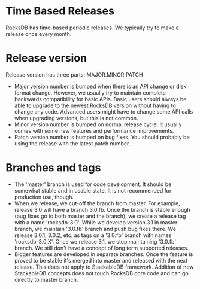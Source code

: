 # Time Based Releases

RocksDB has time-based periodic releases. We typically try to make a release once every month.

# Release version

Release version has three parts: MAJOR.MINOR.PATCH
* Major version number is bumped when there is an API change or disk format change. However, we usually try to maintain complete backwards compatibility for basic APIs. Basic users should always be able to upgrade to the newest RocksDB version without having to change any code. Advanced users might have to change some API calls when upgrading versions, but this is not common.
* Minor version number is bumped on normal release cycle. It usually comes with some new features and performance improvements.
* Patch version number is bumped on bug fixes. You should probably be using the release with the latest patch number.

# Branches and tags

* The 'master' branch is used for code development. It should be somewhat stable and in usable state. It is not recommended for production use, though.
* When we release, we cut-off the branch from master. For example, release 3.0 will have a branch 3.0.fb. Once the branch is stable enough (bug fixes go to both master and the branch), we create a release tag with a name 'rocksdb-3.0'. While we develop version 3.1 in master branch, we maintain '3.0.fb' branch and push bug fixes there. We release 3.0.1, 3.0.2, etc. as tags on a '3.0.fb' branch with names 'rocksdb-3.0.X'. Once we release 3.1, we stop maintaining '3.0.fb' branch. We still don't have a concept of long term supported releases.
* Bigger features are developed in separate branches. Once the feature is proved to be stable it's merged into master and released with the next release. This does not apply to StackableDB framework. Addition of new StackableDB concepts does not touch RocksDB core code and can go directly to master branch.